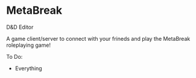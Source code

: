 # MetaBreak
D&amp;D Editor

  A game client/server to connect with your frineds and play
the MetaBreak roleplaying game!

To Do:
  * Everything
